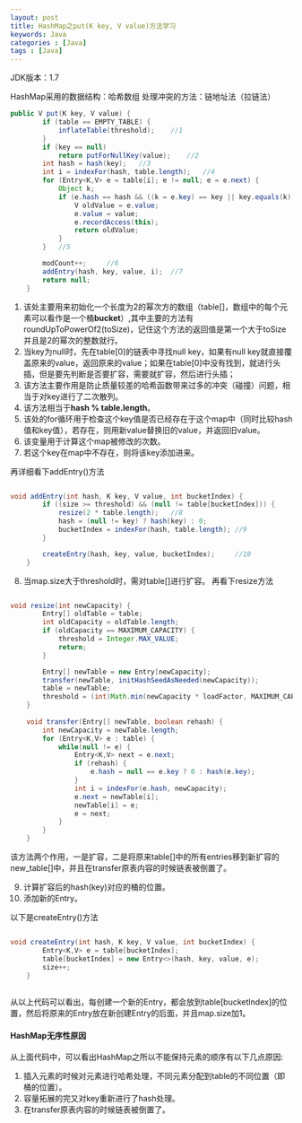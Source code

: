 ```yaml
---
layout: post
title: HashMap之put(K key, V value)方法学习
keywords: Java
categories : [Java]
tags : [Java]
---
```

JDK版本：1.7

HashMap采用的数据结构：哈希数组
处理冲突的方法：链地址法（拉链法）

```java
public V put(K key, V value) {
        if (table == EMPTY_TABLE) {
            inflateTable(threshold);    //1
        }
        if (key == null)
            return putForNullKey(value);    //2
        int hash = hash(key);   //3
        int i = indexFor(hash, table.length);   //4
        for (Entry<K,V> e = table[i]; e != null; e = e.next) {
            Object k;
            if (e.hash == hash && ((k = e.key) == key || key.equals(k))) {
                V oldValue = e.value;
                e.value = value;
                e.recordAccess(this);
                return oldValue;
            }
        }   //5

        modCount++;     //6
        addEntry(hash, key, value, i);  //7
        return null;
    }
```


1. 该处主要用来初始化一个长度为2的幂次方的数组（table[]，数组中的每个元素可以看作是一个桶**bucket**）,其中主要的方法有roundUpToPowerOf2(toSize)，记住这个方法的返回值是第一个大于toSize并且是2的幂次的整数就行。
2. 当key为null时，先在table[0]的链表中寻找null key，如果有null key就直接覆盖原来的value，返回原来的value；如果在table[0]中没有找到，就进行头插，但是要先判断是否要扩容，需要就扩容，然后进行头插；
3. 该方法主要作用是防止质量较差的哈希函数带来过多的冲突（碰撞）问题，相当于对key进行了二次散列。
4. 该方法相当于**hash % table.length**。
5. 该处的for循环用于检查这个key值是否已经存在于这个map中（同时比较hash值和key值），若存在，则用新value替换旧的value，并返回旧value。
6. 该变量用于计算这个map被修改的次数。
7. 若这个key在map中不存在，则将该key添加进来。

再详细看下addEntry()方法

```java

void addEntry(int hash, K key, V value, int bucketIndex) {
        if ((size >= threshold) && (null != table[bucketIndex])) {
            resize(2 * table.length);   //8
            hash = (null != key) ? hash(key) : 0;
            bucketIndex = indexFor(hash, table.length); //9
        }

        createEntry(hash, key, value, bucketIndex);     //10
    }
```

8. 当map.size大于threshold时，需对table[]进行扩容。
再看下resize方法

```java

void resize(int newCapacity) {
        Entry[] oldTable = table;
        int oldCapacity = oldTable.length;
        if (oldCapacity == MAXIMUM_CAPACITY) {
            threshold = Integer.MAX_VALUE;
            return;
        }

        Entry[] newTable = new Entry[newCapacity];
        transfer(newTable, initHashSeedAsNeeded(newCapacity));
        table = newTable;
        threshold = (int)Math.min(newCapacity * loadFactor, MAXIMUM_CAPACITY + 1);
    }
    
    void transfer(Entry[] newTable, boolean rehash) {
        int newCapacity = newTable.length;
        for (Entry<K,V> e : table) {
            while(null != e) {
                Entry<K,V> next = e.next;
                if (rehash) {
                    e.hash = null == e.key ? 0 : hash(e.key);
                }
                int i = indexFor(e.hash, newCapacity);
                e.next = newTable[i];
                newTable[i] = e;
                e = next;
            }
        }
    }    
```

该方法两个作用，一是扩容，二是将原来table[]中的所有entries移到新扩容的new_table[]中，并且在transfer原表内容的时候链表被倒置了。

9. 计算扩容后的hash(key)对应的桶的位置。
10. 添加新的Entry。

以下是createEntry()方法

```java

void createEntry(int hash, K key, V value, int bucketIndex) {
        Entry<K,V> e = table[bucketIndex];
        table[bucketIndex] = new Entry<>(hash, key, value, e);
        size++;
    }
    
```

从以上代码可以看出，每创建一个新的Entry，都会放到table[bucketIndex]的位置，然后将原来的Entry放在新创建Entry的后面，并且map.size加1。


#### HashMap无序性原因

从上面代码中，可以看出HashMap之所以不能保持元素的顺序有以下几点原因:

1. 插入元素的时候对元素进行哈希处理，不同元素分配到table的不同位置（即桶的位置）。
2. 容量拓展的完又对key重新进行了hash处理。
3. 在transfer原表内容的时候链表被倒置了。


